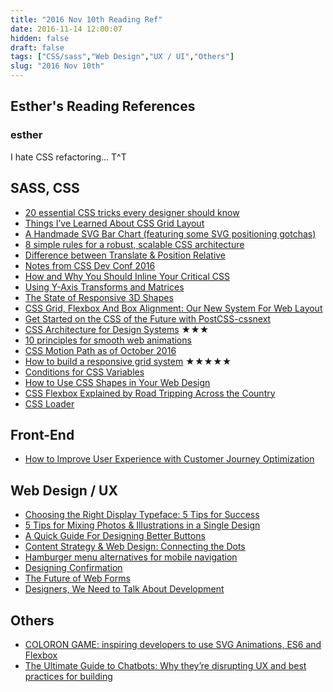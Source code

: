 ```yaml
---
title: "2016 Nov 10th Reading Ref"
date: 2016-11-14 12:00:07
hidden: false
draft: false
tags: ["CSS/sass","Web Design","UX / UI","Others"]
slug: "2016 Nov 10th"
---
```


## Esther's Reading References

### esther
I hate CSS refactoring... T^T
<!--more-->
## SASS, CSS
 - [20 essential CSS tricks every designer should know](http://www.webdesignerdepot.com/2016/10/20-essential-css-tricks-every-designer-should-know/)
 - [Things I’ve Learned About CSS Grid Layout](https://css-tricks.com/things-ive-learned-css-grid-layout/)
 - [A Handmade SVG Bar Chart (featuring some SVG positioning gotchas)](https://css-tricks.com/handmade-svg-bar-chart-featuring-svg-positioning-gotchas/)
 - [8 simple rules for a robust, scalable CSS architecture](https://github.com/jareware/css-architecture)
 - [Difference between Translate & Position Relative](https://www.sitepoint.com/atoz-css-translate-vs-position/)
 - [Notes from CSS Dev Conf 2016](https://css-tricks.com/notes-css-dev-conf-2016/)
 - [How and Why You Should Inline Your Critical CSS](https://www.sitepoint.com/how-and-why-you-should-inline-your-critical-css/)
 - [Using Y-Axis Transforms and Matrices](https://www.sitepoint.com/atoz-css-y-axis/)
 - [The State of Responsive 3D Shapes](https://css-tricks.com/state-responsive-3d-shapes/)
 - [CSS Grid, Flexbox And Box Alignment: Our New System For Web Layout](https://www.smashingmagazine.com/2016/11/css-grids-flexbox-and-box-alignment-our-new-system-for-web-layout/)
 - [Get Started on the CSS of the Future with PostCSS-cssnext](https://www.sitepoint.com/future-css-with-postcss-cssnext/)
 - [CSS Architecture for Design Systems](http://bradfrost.com/blog/post/css-architecture-for-design-systems/) ★★★
 - [10 principles for smooth web animations](https://blog.gyrosco.pe/smooth-css-animations-7d8ffc2c1d29#.bxmnn3m1k)
 - [CSS Motion Path as of October 2016](http://codepen.io/danwilson/post/css-motion-paths-2016)
 - [How to build a responsive grid system](https://zellwk.com/blog/responsive-grid-system/) ★★★★★
 - [Conditions for CSS Variables](http://kizu.ru/en/fun/conditions-for-css-variables/)
 - [How to Use CSS Shapes in Your Web Design](https://webdesign.tutsplus.com/tutorials/how-to-use-css-shapes-in-your-web-design--cms-27498)
 - [CSS Flexbox Explained by Road Tripping Across the Country](https://medium.freecodecamp.com/css-flexbox-explained-by-road-tripping-across-the-country-1217b69c390e#.xujb3qwko)
 - [CSS Loader](http://www.raphaelfabeni.com.br/css-loader/)

## Front-End
 - [How to Improve User Experience with Customer Journey Optimization](https://www.sitepoint.com/how-to-improve-user-experience-with-customer-journey-optimization/)

## Web Design / UX
 - [Choosing the Right Display Typeface: 5 Tips for Success](https://designshack.net/articles/graphics/choosing-the-right-display-typeface-5-tips-for-success/)
 - [5 Tips for Mixing Photos & Illustrations in a Single Design](https://designshack.net/articles/graphics/mixing-photos-illustrations/)
 - [A Quick Guide For Designing Better Buttons](https://www.smashingmagazine.com/2016/11/a-quick-guide-for-designing-better-buttons/)
 - [Content Strategy & Web Design: Connecting the Dots](https://designshack.net/articles/business-articles/content-strategy-for-web-designers/)
 - [Hamburger menu alternatives for mobile navigation](https://medium.com/@kollinz/hamburger-menu-alternatives-for-mobile-navigation-a3a3beb555b8#.4xg9ffp4l)
 - [Designing Confirmation](https://uxdesign.cc/designing-confirmation-278d159723e#.k3d6xn9rv)
 - [The Future of Web Forms](https://blog.prototypr.io/the-future-of-web-forms-4578485e1461)
 - [Designers, We Need to Talk About Development](https://webdesign.tutsplus.com/articles/designers-we-need-to-talk-about-development--cms-27286)

## Others
 - [COLORON GAME: inspiring developers to use SVG Animations, ES6 and Flexbox ](http://codepen.io/gregh/full/yVLOyO/)
 - [The Ultimate Guide to Chatbots: Why they’re disrupting UX and best practices for building](https://medium.muz.li/the-ultimate-guide-to-chatbots-why-theyre-disrupting-ux-and-best-practices-for-building-345e2150b682#.fbtihab6s)
